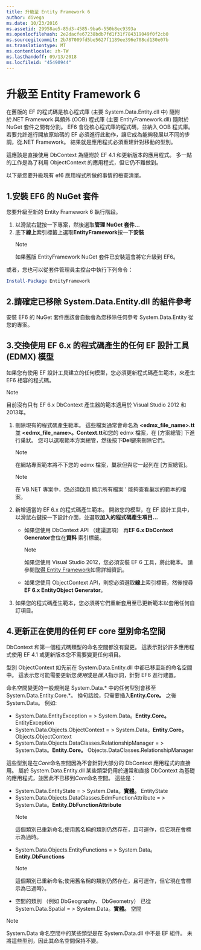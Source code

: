 ```yaml
---
title: 升級至 Entity Framework 6
author: divega
ms.date: 10/23/2016
ms.assetid: 29958ae5-85d3-4585-9ba6-550b8ec9393a
ms.openlocfilehash: 2e2dacfe67238bdb7fd1f31f784319049f0f2cb0
ms.sourcegitcommit: 2b787009fd5be5627f1189ee396e708cd130e07b
ms.translationtype: MT
ms.contentlocale: zh-TW
ms.lasthandoff: 09/13/2018
ms.locfileid: "45490944"
---
```

# <a name="upgrading-to-entity-framework-6"></a>升級至 Entity Framework 6

在舊版的 EF 的程式碼是核心程式庫 (主要 System.Data.Entity.dll 中) 隨附於.NET Framework 與頻外 (OOB) 程式庫 (主要 EntityFramework.dll) 隨附於 NuGet 套件之間有分割。 EF6 會從核心程式庫的程式碼，並納入 OOB 程式庫。 若要允許進行開放原始碼的 EF 必須進行此動作，讓它成為能夠發展以不同的步調，從.NET Framework。 結果就是應用程式必須重建針對移動的型別。

這應該是直接使用 DbContext 為隨附於 EF 4.1 和更新版本的應用程式。 多一點的工作是為了利用 ObjectContext 的應用程式，但它仍不難做到。

以下是您要升級現有 ef6 應用程式所做的事情的檢查清單。

## <a name="1-install-the-ef6-nuget-package"></a>1.安裝 EF6 的 NuGet 套件

您要升級至新的 Entity Framework 6 執行階段。

1. 以滑鼠右鍵按一下專案，然後選取**管理 NuGet 套件...**  
2. 底下**線上**索引標籤上選取**EntityFramework**按一下**安裝**  
   > [!NOTE]
   > 如果舊版 EntityFramework NuGet 套件已安裝這會將它升級到 EF6。

或者，您也可以從套件管理員主控台中執行下列命令：

``` powershell
Install-Package EntityFramework
```

## <a name="2-ensure-that-assembly-references-to-systemdataentitydll-are-removed"></a>2.請確定已移除 System.Data.Entity.dll 的組件參考

安裝 EF6 的 NuGet 套件應該會自動會為您移除任何參考 System.Data.Entity 從您的專案。

## <a name="3-swap-any-ef-designer-edmx-models-to-use-ef-6x-code-generation"></a>3.交換使用 EF 6.x 的程式碼產生的任何 EF 設計工具 (EDMX) 模型

如果您有使用 EF 設計工具建立的任何模型，您必須更新程式碼產生範本，來產生 EF6 相容的程式碼。

> [!NOTE]
> 目前沒有只有 EF 6.x DbContext 產生器的範本適用於 Visual Studio 2012 和 2013年。

1. 刪除現有的程式碼產生範本。 這些檔案通常會命名為 **\<edmx_file_name\>.tt**並 **\<edmx_file_name\>。Context.tt**和您的 edmx 檔案，在 [方案總管] 下進行巢狀。 您可以選取範本方案總管，然後按下**Del**鍵來刪除它們。  
   > [!NOTE]
   > 在網站專案範本將不下您的 edmx 檔案，巢狀但與它一起列在 [方案總管]。  

   > [!NOTE]
   > 在 VB.NET 專案中，您必須啟用 顯示所有檔案 ' 能夠查看巢狀的範本的檔案。
2. 新增適當的 EF 6.x 的程式碼產生範本。 開啟您的模型，在 EF 設計工具中，以滑鼠右鍵按一下設計介面，並選取**加入的程式碼產生項目...**
    - 如果您使用 DbContext API （建議選項） 再**EF 6.x DbContext Generator**會位在**資料** 索引標籤。  
      > [!NOTE]
      > 如果您使用 Visual Studio 2012，您必須安裝 EF 6 工具，將此範本。 請參閱[取得 Entity Framework](~/ef6/fundamentals/install.md)如需詳細資訊。  

    - 如果您使用 ObjectContext API，則您必須選取**線上**索引標籤，然後搜尋**EF 6.x EntityObject Generator**。  
3. 如果您的程式碼產生範本，您必須將它們重新套用至已更新範本以套用任何自訂項目。

## <a name="4-update-namespaces-for-any-core-ef-types-being-used"></a>4.更新正在使用的任何 EF core 型別命名空間

DbContext 和第一個程式碼類型的命名空間都沒有變更。 這表示對於許多應用程式使用 EF 4.1 或更新版本您不需要變更任何項目。

型別 ObjectContext 如先前在 System.Data.Entity.dll 中都已移至新的命名空間中。 這表示您可能需要更新您*使用*或是*匯入*指示詞，針對 EF6 進行建置。

命名空間變更的一般規則是 System.Data.* 中的任何型別會移至 System.Data.Entity.Core.*。 換句話說，只需要插入**Entity.Core。** 之後 System.Data。 例如: 

- System.Data.EntityException = > System.Data。**Entity.Core。** EntityException  
- System.Data.Objects.ObjectContext = > System.Data。**Entity.Core。** Objects.ObjectContext  
- System.Data.Objects.DataClasses.RelationshipManager = > System.Data。**Entity.Core。** Objects.DataClasses.RelationshipManager  

這些型別是在*Core*命名空間因為不會針對大部分的 DbContext 應用程式的直接用。 屬於 System.Data.Entity.dll 某些類型仍用於通常和直接 DbContext 為基礎的應用程式，並因此不已移到*Core*命名空間。 這些是：

- System.Data.EntityState = > System.Data。**實體。** EntityState  
- System.Data.Objects.DataClasses.EdmFunctionAttribute = > System.Data。**Entity.DbFunctionAttribute**  
  > [!NOTE]
  > 這個類別已重新命名;使用舊名稱的類別仍然存在，且可運作，但它現在會標示為過時。  
- System.Data.Objects.EntityFunctions = > System.Data。**Entity.DbFunctions**  
  > [!NOTE]
  > 這個類別已重新命名;使用舊名稱的類別仍然存在，且可運作，但它現在會標示為已過時）。  
- 空間的類別 （例如 DbGeography、 DbGeometry） 已從 System.Data.Spatial = > System.Data。**實體。** 空間

> [!NOTE]
> System.Data 命名空間中的某些類型是在 System.Data.dll 中不是 EF 組件。 未將這些型別，因此其命名空間保持不變。
